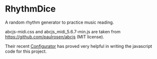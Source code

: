# RhythmDice
A random rhythm generator to practice music reading.

abcjs-midi.css and abcjs_midi_5.6.7-min.js are taken from https://github.com/paulrosen/abcjs (MIT license).

Their recent [Configurator](https://configurator.abcjs.net/) has proved very helpful in writing the javascript code for this project.
